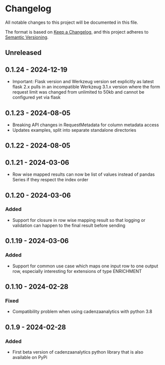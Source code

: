 # Changelog
All notable changes to this project will be documented in this file.

The format is based on [Keep a Changelog](https://keepachangelog.com/en/1.0.0/),
and this project adheres to [Semantic Versioning](https://semver.org/spec/v2.0.0.html).

## Unreleased

## 0.1.24 - 2024-12-19
- Important: Flask version and Werkzeug version set explicitly as latest flask 2.x pulls in an incompatible Werkzeug 3.1.x version where the form request limit was changed from unlimited to 50kb and cannot be configured yet via flask

## 0.1.23 - 2024-08-05
- Breaking API changes in RequestMetadata for column metadata access
- Updates examples, split into separate standalone directories

## 0.1.22 - 2024-08-05

## 0.1.21 - 2024-03-06
- Row wise mapped results can now be list of values instead of pandas Series if they respect the index order

## 0.1.20 - 2024-03-06
### Added
- Support for closure in row wise mapping result so that logging or validation can happen to the final result before sending

## 0.1.19 - 2024-03-06
### Added
- Support for common use case which maps one input row to one output row, especially interesting for extensions of type ENRICHMENT

## 0.1.10 - 2024-02-28
### Fixed
- Compatibility problem when using cadenzaanalytics with python 3.8

## 0.1.9 - 2024-02-28
### Added
- First beta version of cadenzaanalytics python library that is also available on PyPi
